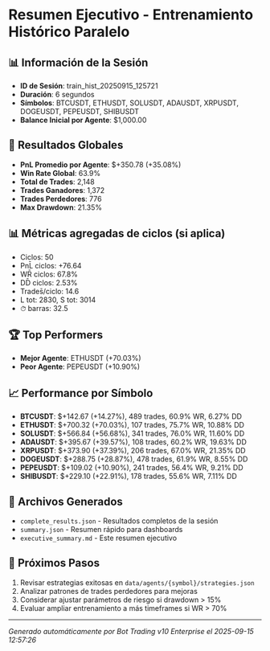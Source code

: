 # Resumen Ejecutivo - Entrenamiento Histórico Paralelo

## 📊 Información de la Sesión
- **ID de Sesión**: train_hist_20250915_125721
- **Duración**: 6 segundos
- **Símbolos**: BTCUSDT, ETHUSDT, SOLUSDT, ADAUSDT, XRPUSDT, DOGEUSDT, PEPEUSDT, SHIBUSDT
- **Balance Inicial por Agente**: $1,000.00

## 🎯 Resultados Globales
- **PnL Promedio por Agente**: $+350.78 (+35.08%)
- **Win Rate Global**: 63.9%
- **Total de Trades**: 2,148
- **Trades Ganadores**: 1,372
- **Trades Perdedores**: 776
- **Max Drawdown**: 21.35%

## 📊 Métricas agregadas de ciclos (si aplica)
- Ciclos: 50
- PnL̄ ciclos: +76.64
- WR̄ ciclos: 67.8%
- DD̄ ciclos: 2.53%
- Trades̄/ciclo: 14.6
- L tot: 2830, S tot: 3014
- ⏱̄ barras: 32.5


## 🏆 Top Performers
- **Mejor Agente**: ETHUSDT (+70.03%)
- **Peor Agente**: PEPEUSDT (+10.90%)

## 📈 Performance por Símbolo
- **BTCUSDT**: $+142.67 (+14.27%), 489 trades, 60.9% WR, 6.27% DD
- **ETHUSDT**: $+700.32 (+70.03%), 107 trades, 75.7% WR, 10.88% DD
- **SOLUSDT**: $+566.84 (+56.68%), 341 trades, 76.0% WR, 11.60% DD
- **ADAUSDT**: $+395.67 (+39.57%), 108 trades, 60.2% WR, 19.63% DD
- **XRPUSDT**: $+373.90 (+37.39%), 206 trades, 67.0% WR, 21.35% DD
- **DOGEUSDT**: $+288.75 (+28.87%), 478 trades, 61.9% WR, 8.55% DD
- **PEPEUSDT**: $+109.02 (+10.90%), 241 trades, 56.4% WR, 9.21% DD
- **SHIBUSDT**: $+229.10 (+22.91%), 178 trades, 55.6% WR, 7.11% DD

## 📁 Archivos Generados
- `complete_results.json` - Resultados completos de la sesión
- `summary.json` - Resumen rápido para dashboards
- `executive_summary.md` - Este resumen ejecutivo

## 🎯 Próximos Pasos
1. Revisar estrategias exitosas en `data/agents/{symbol}/strategies.json`
2. Analizar patrones de trades perdedores para mejoras
3. Considerar ajustar parámetros de riesgo si drawdown > 15%
4. Evaluar ampliar entrenamiento a más timeframes si WR > 70%

---
*Generado automáticamente por Bot Trading v10 Enterprise el 2025-09-15 12:57:26*
